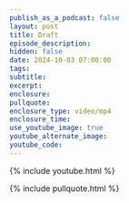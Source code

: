 ```yaml
---
publish_as_a_podcast: false
layout: post
title: Draft
episode_description:
hidden: false
date: 2024-10-03 07:00:00
tags:
subtitle:
excerpt:
enclosure:
pullquote:
enclosure_type: video/mp4
enclosure_time:
use_youtube_image: true
youtube_alternate_image:
youtube_code:
---
```

{% include youtube.html %}

{% include pullquote.html %}
